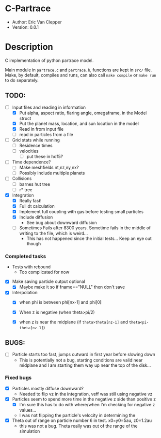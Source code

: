 # C-Partrace

- Author: Eric Van Clepper
- Version: 0.0.1

# Description
C implementation of python partrace model.

Main module in `partrace.c` and `partrace.h`, functions are kept in `src/` file. Make, by default, compiles and runs, can also call `make compile` or `make run` to do separately.

## TODO:

- [ ] Input files and reading in information
  - [x] Put alpha, aspect ratio, flaring angle, omegaframe, in the Model struct
  - [x] Put the planet mass, location, and sun location in the model
  - [x] Read in from input file
  - [ ] read in particles from a file

- [ ] Grid stats while running
  - [ ] Residence times
  - [ ] velocities
    - [ ] put these in hdf5?

- [ ] Time dependence?
  - [ ] Make meshfields nt,nz,ny,nx?
  - [ ] Possibly include multiple planets

- [ ] Collisions
  - [ ] barnes hut tree
  - [ ] r* tree

- [x] Integration
  - [x] Really fast!
  - [x] Full dt calculation
  - [x] Implement full coupling with gas before testing small particles
  - [x] Include diffusion
    - See bug about downward diffusion
  - [ ] Sometimes Fails after 8300 years. Sometime fails in the middle of writing to the file, which is weird...
    - This has not happened since the initial tests... Keep an eye out though

### Completed tasks
- Tests with rebound
  - Too complicated for now

- [x] Make saving particle output optional
  - [x] Maybe make it so if fname=="NULL" then don't save

- [x] Interpolation
  - [x]  when phi is between phi[nx-1] and phi[0]
  - [x]  When z is negative (when theta>pi/2)
  - [x]  when z is near the midplane (if `theta>theta[nz-1]` and `theta<pi-theta[nz-1]`)
  

## BUGS:

- [ ] Particle starts too fast, jumps outward in first year before slowing down
  - This is potentially not a bug, starting conditions are valid near midplane and I am starting them way up near the top of the disk...

### Fixed bugs
- [x] Particles mostly diffuse downward?
  - Needed to flip vz in the integration, veff was still using negative vz
- [x] Particles seem to spend more time in the negative z side than positive z
  - [x] I'm sure this has to do with where/when I'm checking for negative z values...
  -  I was not flipping the particle's velocity in determining the 
- [x] Theta out of range on particle number 6 in test. x0=y0=5au, z0=1.2au
  - this was not a bug. Theta really was out of the range of the simulation